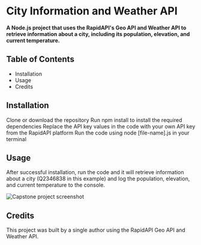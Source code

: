 # City Information and Weather API

**A Node.js project that uses the RapidAPI's Geo API and Weather API to retrieve information about a city, including its population, elevation, and current temperature.**

## Table of Contents
- Installation
- Usage
- Credits

## Installation

Clone or download the repository
Run npm install to install the required dependencies
Replace the API key values in the code with your own API key from the RapidAPI platform
Run the code using node [file-name].js in your terminal

## Usage
After successful installation, run the code and it will retrieve information about a city (Q2346838 in this example) and log the population, elevation, and current temperature to the console.

![Capstone project screenshot](https://user-images.githubusercontent.com/112353893/216788650-54253795-5d5b-4987-83b2-31a625e5c442.jpg)

## Credits
This project was built by a single author using the RapidAPI Geo API and Weather API.
